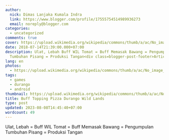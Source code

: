 ```yaml
---
author:
  nick: Dimas Lanjaka Kumala Indra
  link: https://www.blogger.com/profile/17555754514989936273
  email: noreply@blogger.com
categories:
  - uncategorized
comments: true
cover: https://upload.wikimedia.org/wikipedia/commons/thumb/a/ac/No_image_available.svg/2048px-No_image_available.svg.png
date: 2018-07-14T21:39:00.000+07:00
description: Ulat, Lebah Buff WIL Tomat = Buff Memasak Bawang = Pengumpulan
  Tumbuhan Pisang = Produksi Tangan<div class=blogger-post-footer>Article
lang: en
photos:
  - https://upload.wikimedia.org/wikipedia/commons/thumb/a/ac/No_image_available.svg/2048px-No_image_available.svg.png
tags:
  - games
  - durango
  - android
thumbnail: https://upload.wikimedia.org/wikipedia/commons/thumb/a/ac/No_image_available.svg/2048px-No_image_available.svg.png
title: Buff Topping Pizza Durango Wild Lands
type: post
updated: 2023-08-08T14:45:40+07:00
wordcount: 49
---
```


Ulat, Lebah = Buff WIL  Tomat = Buff Memasak Bawang = Pengumpulan Tumbuhan Pisang = Produksi Tangan